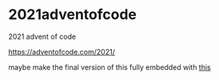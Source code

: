 # 2021adventofcode
2021 advent of code

https://adventofcode.com/2021/

maybe make the final version of this fully embedded with [this](https://dev.to/koddr/the-easiest-way-to-embed-static-files-into-a-binary-file-in-your-golang-app-no-external-dependencies-43pc)
